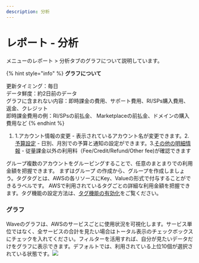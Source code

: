 ```yaml
---
description: 分析
---
```


# レポート - 分析

メニューのレポート > 分析タブのグラフについて説明しています。

{% hint style="info" %}
**グラフについて**

更新タイミング：毎日\
データ鮮度：約2日前のデータ\
グラフに含まれない内容：即時課金の費用、サポート費用、RI/SPs購入費用、返金、クレジット\
即時課金費用の例：RI/SPsの前払金、 Marketplaceの前払金、ドメインの購入費用など
{% endhint %}

1. 1.アカウント情報の変更 - 表示されているアカウント名が変更できます。2.​[予算設定](https://docs.alphaus.cloud/v/wave/alphaus-wave-aws/aws-detail/budget) - 日別、月別での予算と通知の設定ができます。3.​[その他の明細情報](https://docs.alphaus.cloud/v/wave/alphaus-wave-aws/aws-detail/fee) - 従量課金以外の利用料（Fee/Credit/Refund/Other fee)が確認できます

グループ複数のアカウントをグルーピングすることで、任意のまとまりでの利用金額を把握できます。 まずはグループ の作成から、グループを作成しましょう。タグタグとは、AWSの各リソースにKey、Valueの形式で付与することができるラベルです。 AWSで利用されているタグごとの詳細な利用金額を把握できます。タグ機能の設定方法は、[タグ機能の有効化](https://docs.alphaus.cloud/v/wave/alphaus-wave-aws/aws-detail/tag)をご覧ください。

### グラフ <a href="gurafu" id="gurafu"></a>

Waveのグラフは、AWSのサービスごとに使用状況を可視化します。サービス単位ではなく、全サービスの合計を見たい場合はトータル表示のチェックボックスにチェックを入れてください。フィルターを活用すれば、自分が見たいデータだけをグラフに表示できます。デフォルトでは、利用されている上位10個が選択されている状態です。![](https://files.gitbook.com/v0/b/gitbook-28427.appspot.com/o/assets%2F-LEMvLfZDvQFZLQc2YmY%2F-LSDeWkh4Mf8ChgfwelO%2F-LSDuW7b1-9ozZe4ywCf%2FScreen%20Shot%202018-11-26%20at%2015.44.35.png?alt=media\&token=e563eb51-138f-4d41-b54a-85370d8c625b)

